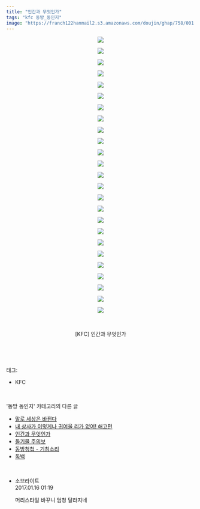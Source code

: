 ```yaml
---
title: "인간과 무엇인가"
tags: "kfc 동방_동인지"
image: "https://franch122hanmail2.s3.amazonaws.com/doujin/ghap/758/001.jpg"
---
```

<div class="article">
<p style="text-align: center; clear: none; float: none;"><img src="{{ site.imgserver6 }}/ghap/758/001.jpg"/></p>
<p style="text-align: center; clear: none; float: none;"><img src="{{ site.imgserver6 }}/ghap/758/002.jpg"/></p>
<p style="text-align: center; clear: none; float: none;"><img src="{{ site.imgserver6 }}/ghap/758/003.jpg"/></p>
<p style="text-align: center; clear: none; float: none;"><img src="{{ site.imgserver6 }}/ghap/758/004.jpg"/></p>
<p style="text-align: center; clear: none; float: none;"><img src="{{ site.imgserver6 }}/ghap/758/005.jpg"/></p>
<p style="text-align: center; clear: none; float: none;"><img src="{{ site.imgserver6 }}/ghap/758/006.jpg"/></p>
<p style="text-align: center; clear: none; float: none;"><img src="{{ site.imgserver6 }}/ghap/758/007.jpg"/></p>
<p style="text-align: center; clear: none; float: none;"><img src="{{ site.imgserver6 }}/ghap/758/008.jpg"/></p>
<p style="text-align: center; clear: none; float: none;"><img src="{{ site.imgserver6 }}/ghap/758/009.jpg"/></p>
<p style="text-align: center; clear: none; float: none;"><img src="{{ site.imgserver6 }}/ghap/758/010.jpg"/></p>
<p style="text-align: center; clear: none; float: none;"><img src="{{ site.imgserver6 }}/ghap/758/011.jpg"/></p>
<p style="text-align: center; clear: none; float: none;"><img src="{{ site.imgserver6 }}/ghap/758/012.jpg"/></p>
<p style="text-align: center; clear: none; float: none;"><img src="{{ site.imgserver6 }}/ghap/758/013.jpg"/></p>
<p style="text-align: center; clear: none; float: none;"><img src="{{ site.imgserver6 }}/ghap/758/014.jpg"/></p>
<p style="text-align: center; clear: none; float: none;"><img src="{{ site.imgserver6 }}/ghap/758/015.jpg"/></p>
<p style="text-align: center; clear: none; float: none;"><img src="{{ site.imgserver6 }}/ghap/758/016.jpg"/></p>
<p style="text-align: center; clear: none; float: none;"><img src="{{ site.imgserver6 }}/ghap/758/017.jpg"/></p>
<p style="text-align: center; clear: none; float: none;"><img src="{{ site.imgserver6 }}/ghap/758/018.jpg"/></p>
<p style="text-align: center; clear: none; float: none;"><img src="{{ site.imgserver6 }}/ghap/758/019.jpg"/></p>
<p style="text-align: center; clear: none; float: none;"><img src="{{ site.imgserver6 }}/ghap/758/020.jpg"/></p>
<p style="text-align: center; clear: none; float: none;"><img src="{{ site.imgserver6 }}/ghap/758/021.jpg"/></p>
<p style="text-align: center; clear: none; float: none;"><img src="{{ site.imgserver6 }}/ghap/758/022.jpg"/></p>
<p style="text-align: center; clear: none; float: none;"><img src="{{ site.imgserver6 }}/ghap/758/023.jpg"/></p>
<p style="text-align: center; clear: none; float: none;"><img src="{{ site.imgserver6 }}/ghap/758/024.jpg"/></p>
<p style="text-align: center; clear: none; float: none;"><img src="{{ site.imgserver6 }}/ghap/758/025.jpg"/></p>
<p style="text-align: center; clear: none; float: none;"><br/></p>
<p style="text-align: center; clear: none; float: none;">[KFC] 인간과 무엇인가</p>
<p><br/></p>
</div><br/>
<div class="tagTrail">
<p>태그: </p>
<ul>
<li>KFC</li>
</ul>
</div><br/>
<div class="another">
<p>'동방 동인지' 카테고리의 다른 글</p>
<ul>
<li><a href="/ghap_760">말로 세상은 바뀐다</a></li>
<li><a href="/ghap_759">내 상사가 이렇게나 귀여울 리가 없어! 해고편</a></li>
<li><a href="/ghap_758">인간과 무엇인가</a></li>
<li><a href="/ghap_757">돌기물 주의보</a></li>
<li><a href="/ghap_756">동방청첩 - 기침소리</a></li>
<li><a href="/ghap_755">독백</a></li>
</ul>
</div><br/>
<div class="cb_module cb_fluid">
<div class="cb_wrt cb_profile">
<div class="comment">
<ul>
<li class="cb_thumb_off" id="comment14892669">
<div class="cb_comment_area">
<div class="cb_info_area">
<div class="cb_section">
<span class="cb_nick_name">소브라이트</span>
</div>
<div class="cb_section">
<span class="cb_date">2017.01.16 01:19 </span>
</div>
</div>
<div class="cb_dsc_comment">
<p class="cb_dsc">
											머리스타일 바꾸니 엄청 달라지네
										</p>
</div>
</div></li>
</ul>
</div>
</div><!-- commentList close -->
</div><br/>
